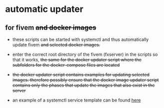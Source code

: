 # automatic updater 
## for fivem ~~and docker images~~

- these scripts can be started with systemctl and thus automatically update fivem ~~and selected docker images.~~

- enter the correct root directory of the fivem (fxserver) in the scripts so that it works, ~~the same for the docker updater script where the subfolders for the docker-compose files are located~~

- ~~the docker updater script contains examples for updating selected images. therefore possibly ensure that the docker image updater script contains only the phases that update the images that also exist in the server~~

- an example of a systemctl service template can be found [here](../backup-solution)
